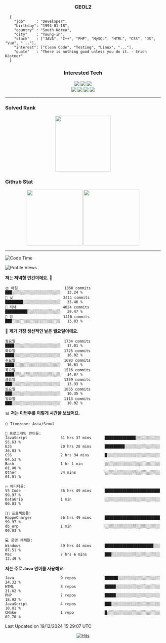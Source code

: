 <div align="center">

  ### GEOL2
</div>

```
  {
    "job"     : "Developer",
    "birthday": "1994-01-18",
    "country" : "South Korea",
    "city"    : "Young-in",
    "stack"   : ["JAVA", "C++", "PHP", "MySQL", "HTML", "CSS", "JS", "Vue", "..."],
    "interest": ["Clean Code", "Testing", "Linux", "..."], 
    "quote"   : "There is nothing good unless you do it. - Erich Kästner"
  }
  ```
  
<div align="center">
  
  ### Interested Tech
  
  <img src="https://img.shields.io/badge/Laravel-F05340?style=flat-square&logo=Laravel&logoColor=white">
  <img src="https://img.shields.io/badge/SpringBoot-6DB33F?style=flat-square&logo=SpringBoot&logoColor=white">
  <img src="https://img.shields.io/badge/Express-000000?style=flat-square&logo=Express&logoColor=white">
  <br>
  <img src="https://img.shields.io/badge/Three.js-000000?style=flat-square&logo=Three.js&logoColor=white">
  <img src="https://img.shields.io/badge/JavaScript-F7DF1E?style=flat-square&logo=JavaScript&logoColor=black">
  <img src="https://img.shields.io/badge/TypeScript-007acc?style=flat-square&logo=TypeScript&logoColor=black">
  <img src="https://img.shields.io/badge/MySQL-4479A1?style=flat-square&logo=mysql&logoColor=white"><br>

</div>

------------

  ### Solved Rank
  
  <div align="center">
    <img height="180em" src="https://mazassumnida.wtf/api/v2/generate_badge?boj=geol2">
  </div>
  
  ### Github Stat 
  <div align="center">
    <img height="180em" src="https://github-readme-stats-git-masterrstaa-rickstaa.vercel.app/api?username=geol2&show_icons=true&theme=dark">
    <img height="180em" src="https://github-readme-stats-git-masterrstaa-rickstaa.vercel.app/api/top-langs/?username=geol2&show_icons=true&hide=css,scss,html&layout=compact&theme=dark&count_private=true&langs_count=8">
  </div>
  
------------

<!--START_SECTION:waka-->
![Code Time](http://img.shields.io/badge/Code%20Time-3%2C671%20hrs%204%20mins-blue)

![Profile Views](http://img.shields.io/badge/Profile%20Views-0-blue)

**저는 저녁형 인간이에요. 🦉** 

```text
🌞 아침                     1350 commits        ███░░░░░░░░░░░░░░░░░░░░░░   13.24 % 
🌆 낮　                     3411 commits        ████████░░░░░░░░░░░░░░░░░   33.46 % 
🌃 저녁                     4024 commits        ██████████░░░░░░░░░░░░░░░   39.47 % 
🌙 밤　                     1410 commits        ███░░░░░░░░░░░░░░░░░░░░░░   13.83 % 
```
📅 **제가 가장 생산적인 날은 월요일이에요.** 

```text
월요일                      1734 commits        ████░░░░░░░░░░░░░░░░░░░░░   17.01 % 
화요일                      1725 commits        ████░░░░░░░░░░░░░░░░░░░░░   16.92 % 
수요일                      1693 commits        ████░░░░░░░░░░░░░░░░░░░░░   16.61 % 
목요일                      1516 commits        ████░░░░░░░░░░░░░░░░░░░░░   14.87 % 
금요일                      1359 commits        ███░░░░░░░░░░░░░░░░░░░░░░   13.33 % 
토요일                      1055 commits        ███░░░░░░░░░░░░░░░░░░░░░░   10.35 % 
일요일                      1113 commits        ███░░░░░░░░░░░░░░░░░░░░░░   10.92 % 
```


📊 **저는 이번주를 이렇게 시간을 보냈어요.** 

```text
🕑︎ Timezone: Asia/Seoul

💬 프로그래밍 언어들: 
JavaScript               31 hrs 37 mins      ██████████████░░░░░░░░░░░   55.63 % 
EJS                      20 hrs 28 mins      █████████░░░░░░░░░░░░░░░░   36.03 % 
CSS                      2 hrs 34 mins       █░░░░░░░░░░░░░░░░░░░░░░░░   04.53 % 
Bash                     1 hr 1 min          ░░░░░░░░░░░░░░░░░░░░░░░░░   01.80 % 
Other                    34 mins             ░░░░░░░░░░░░░░░░░░░░░░░░░   01.01 % 

🔥 에디터들: 
VS Code                  56 hrs 49 mins      █████████████████████████   99.97 % 
DataGrip                 1 min               ░░░░░░░░░░░░░░░░░░░░░░░░░   00.03 % 

🐱‍💻 프로젝트들: 
HappeCharger             56 hrs 49 mins      █████████████████████████   99.97 % 
db_erp                   1 min               ░░░░░░░░░░░░░░░░░░░░░░░░░   00.03 % 

💻 운영 체제들: 
Windows                  49 hrs 44 mins      ██████████████████████░░░   87.51 % 
Mac                      7 hrs 6 mins        ███░░░░░░░░░░░░░░░░░░░░░░   12.49 % 
```

**저는 주로 Java 언어를 사용해요.** 

```text
Java                     9 repos             ██████░░░░░░░░░░░░░░░░░░░   24.32 % 
HTML                     8 repos             █████░░░░░░░░░░░░░░░░░░░░   21.62 % 
PHP                      7 repos             █████░░░░░░░░░░░░░░░░░░░░   18.92 % 
JavaScript               4 repos             ███░░░░░░░░░░░░░░░░░░░░░░   10.81 % 
CMake                    1 repo              █░░░░░░░░░░░░░░░░░░░░░░░░   02.70 % 
```




 Last Updated on 19/12/2024 15:29:07 UTC
<!--END_SECTION:waka-->

<div align="center">
  
  [![Hits](https://hits.seeyoufarm.com/api/count/incr/badge.svg?url=https%3A%2F%2Fgithub.com%2Fgeol2&count_bg=%2379C83D&title_bg=%23555555&icon=myspace.svg&icon_color=%23E7E7E7&title=hits&edge_flat=false)](https://hits.seeyoufarm.com)
  
</div>

<!--
**Geol2/Geol2** is a ✨ _special_ ✨ repository because its `README.md` (this file) appears on your GitHub profile.

Here are some ideas to get you started:
- 🔭 I’m currently working on ...
- 🌱 I’m currently learning ...
- 👯 I’m looking to collaborate on ...
- 🤔 I’m looking for help with ...
- 💬 Ask me about ...
- 📫 How to reach me: ...
- 😄 Pronouns: ...
- ⚡ Fun fact: ...
-->
